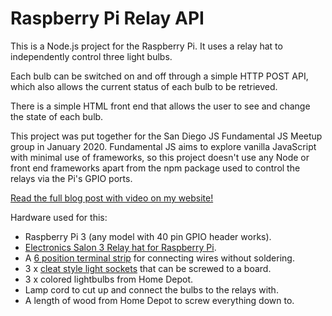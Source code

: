 # Raspberry Pi Relay API

This is a Node.js project for the Raspberry Pi.  It uses a relay hat to independently control three light bulbs.

Each bulb can be switched on and off through a simple HTTP POST API, which also allows the current status of each bulb to be retrieved.

There is a simple HTML front end that allows the user to see and change the state of each bulb.

This project was put together for the San Diego JS Fundamental JS Meetup group in January 2020.  Fundamental JS aims to explore vanilla JavaScript with minimal use of frameworks, so this project doesn't use any Node or front end frameworks apart from the npm package used to control the relays via the Pi's GPIO ports.

[Read the full blog post with video on my website!](https://simonprickett.dev/controlling-real-world-objects-with-raspberry-pi-and-node-js/)

Hardware used for this:

* Raspberry Pi 3 (any model with 40 pin GPIO header works).
* [Electronics Salon 3 Relay hat for Raspberry Pi](https://www.amazon.com/gp/product/B07CZL2SKN/).
* A [6 position terminal strip](https://www.amazon.com/gp/product/B07DM14L14/) for connecting wires without soldering.
* 3 x [cleat style light sockets](https://www.amazon.com/gp/product/B000BQRY5M/) that can be screwed to a board.
* 3 x colored lightbulbs from Home Depot.
* Lamp cord to cut up and connect the bulbs to the relays with.
* A length of wood from Home Depot to screw everything down to.
